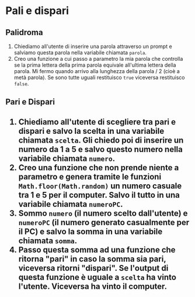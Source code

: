 # Pali e dispari

<h2>Palidroma</h2>

1. Chiediamo all'utente di inserire una parola attraverso un prompt e salviamo questa parola nella variabile chiamata `parola`.
2. Creo una funzione a cui passo a parametro la mia parola che controlla se la prima lettera della prima parola equivale all'ultima lettera della parola. Mi fermo quando arrivo alla lunghezza della parola / 2 (cioè a metà parola). Se sono tutte uguali restituisco `true` viceversa restituisco `false`.

<h2>Pari e Dispari<h2>

1. Chiediamo all'utente di scegliere tra pari e dispari e salvo la scelta in una variabile chiamata `scelta`. Gli chiedo poi di inserire un numero da 1 a 5 e salvo questo numero nella variabile chiamata `numero`.
2. Creo una funzione che non prende niente a parametro e genera tramite le funzioni `Math.floor(Math.random)` un numero casuale tra 1 e 5 per il computer. Salvo il tutto in una variabile chiamata `numeroPC`.
3. Sommo `numero` (il numero scelto dall'utente) e `numeroPC` (il numero generato casualmente per il PC) e salvo la somma in una variabile chiamata `somma`.
4. Passo questa somma ad una funzione che ritorna "pari" in caso la somma sia pari, viceversa ritorni "dispari". Se l'output di questa funzione è uguale a `scelta` ha vinto l'utente. Viceversa ha vinto il computer.
